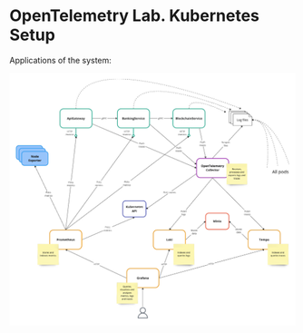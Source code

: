 # OpenTelemetry Lab. Kubernetes Setup

Applications of the system:

![Applications](_images/applications.png)
